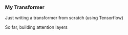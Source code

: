 ### My Transformer

Just writing a transformer from scratch (using Tensorflow)

So far, building attention layers
